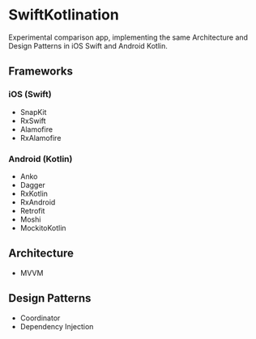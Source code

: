 # SwiftKotlination
Experimental comparison app, implementing the same Architecture and Design Patterns in iOS Swift and Android Kotlin.

## Frameworks

### iOS (Swift)

- SnapKit
- RxSwift
- Alamofire
- RxAlamofire

### Android (Kotlin)

- Anko
- Dagger
- RxKotlin
- RxAndroid
- Retrofit
- Moshi
- MockitoKotlin

## Architecture

- MVVM

## Design Patterns

- Coordinator
- Dependency Injection
